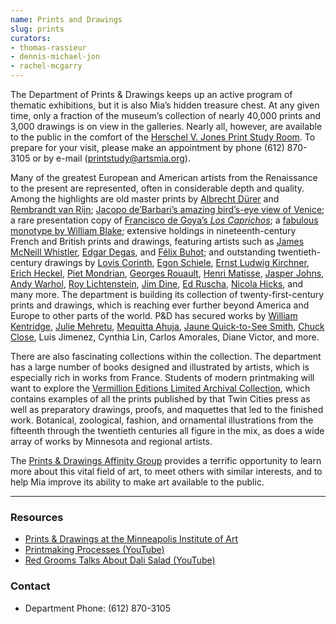 ```yaml
---
name: Prints and Drawings
slug: prints
curators:
- thomas-rassieur
- dennis-michael-jon
- rachel-mcgarry
---
```


The Department of Prints &amp; Drawings keeps up an active program of thematic exhibitions, but it is also Mia’s hidden treasure chest. At any given time, only a fraction of the museum’s collection of nearly 40,000 prints and 3,000 drawings is on view in the galleries. Nearly all, however, are available to the public in the comfort of the <a href="http://new.artsmia.org/visit/study-rooms/">Herschel V. Jones Print Study Room</a>. To prepare for your visit, please make an appointment by phone (612) 870-3105 or by e-mail (<a href="mailto:printstudy@artsmia.org">printstudy@artsmia.org</a>).

Many of the greatest European and American artists from the Renaissance to the present are represented, often in considerable depth and quality. Among the highlights are old master prints by [Albrecht Dürer](http://collections.artsmia.org/search/artist:%22Albrecht%20D%C3%BCrer%22) and [Rembrandt van Rijn](http://collections.artsmia.org/search/artist:%22Rembrandt%20Harmensz.%20van%20Rijn%22); [Jacopo de’Barbari’s amazing bird’s-eye view of Venice](http://collections.artsmia.org/art/111219); a rare presentation copy of [Francisco de Goya’s <em>Los Caprichos</em>](http://collections.artsmia.org/search/Caprichos%20artist:%22Francisco%20Jose%20de%20Goya%20y%20Lucientes%22); a [fabulous monotype by William Blake](http://collections.artsmia.org/art/8480); extensive holdings in nineteenth-century French and British prints and drawings, featuring artists such as [James McNeill Whistler](http://collections.artsmia.org/search/artist:%22James%20McNeill%20Whistler%22), [Edgar Degas](http://collections.artsmia.org/search/degas/filters/department:%22Prints%20and%20Drawings%22), and [Félix Buhot](http://collections.artsmia.org/search/artist:%22F%C3%A9lix%20Buhot%22); and outstanding twentieth-century drawings by [Lovis Corinth](http://collections.artsmia.org/search/artist:%22Lovis%20Corinth%22), [Egon Schiele](http://collections.artsmia.org/search/artist:%22Egon%20Schiele%22), [Ernst Ludwig Kirchner](http://collections.artsmia.org/search/artist:%22Ernst%20Ludwig%20Kirchner%22/filters/department:%22Prints%20and%20Drawings%22), [Erich Heckel](http://collections.artsmia.org/search/artist:%22Erich%20Heckel%22), [Piet Mondrian](http://collections.artsmia.org/search/artist:%22Piet%20Mondrian%22), [Georges Rouault](http://collections.artsmia.org/search/artist:%22Georges%20Rouault%22), [Henri Matisse](http://collections.artsmia.org/search/artist:%22Henri%20Matisse%22/filters/department:%22Prints%20and%20Drawings%22), [Jasper Johns](http://collections.artsmia.org/search/artist:%22Jasper%20Johns%22), [Andy Warhol](http://collections.artsmia.org/search/artist:%22Andy%20Warhol%22), [Roy Lichtenstein](http://collections.artsmia.org/search/artist:%22Roy%20Lichtenstein%22), [Jim Dine](http://collections.artsmia.org/search/artist:%22Jim%20Dine%22), [Ed Ruscha](http://collections.artsmia.org/search/artist:%22Edward%20Ruscha%22), [Nicola Hicks](http://collections.artsmia.org/search/artist:%22Nicola%20Hicks%22), and many more. The department is building its collection of twenty-first-century prints and drawings, which is reaching ever further beyond America and Europe to other parts of the world. P&amp;D has secured works by [William Kentridge](http://collections.artsmia.org/search/artist:%22William%20Kentridge%22), [Julie Mehretu](http://collections.artsmia.org/search/artist:%22julie%20mehretu%22), [Mequitta Ahuja](http://collections.artsmia.org/search/artist:%22Mequitta%20Ahuja%22), [Jaune Quick-to-See Smith](http://collections.artsmia.org/search/artist:%22Jaune%20Quick-to-See%20Smith%22), [Chuck Close](http://collections.artsmia.org/search/artist:%22Chuck%20Close%22), Luis Jimenez, Cynthia Lin, Carlos Amorales, Diane Victor, and more.

There are also fascinating collections within the collection. The department has a large number of books designed and illustrated by artists, which is especially rich in works from France. Students of modern printmaking will want to explore the [Vermillion Editions Limited Archival Collection](http://collections.artsmia.org/search/creditline:%22Vermillion%20Archival%20Collection%22/filters/department:%22Prints%20and%20Drawings%22), which contains examples of all the prints published by that Twin Cities press as well as preparatory drawings, proofs, and maquettes that led to the finished work. Botanical, zoological, fashion, and ornamental illustrations from the fifteenth through the twentieth centuries all figure in the mix, as does a wide array of works by Minnesota and regional artists.

The <a href="http://new.artsmia.org/join-and-invest/affinity-groups/">Prints &amp; Drawings Affinity Group</a> provides a terrific opportunity to learn more about this vital field of art, to meet others with similar interests, and to help Mia improve its ability to make art available to the public.

---

### Resources

* [Prints & Drawings at the Minneapolis Institute of Art](http://artsmia.org/prints-drawings/)
* [Printmaking Processes (YouTube)](http://www.youtube.com/playlist?list=PL60EF8C723EACBBB7&feature=plcp)
* [Red Grooms Talks About Dali Salad (YouTube)](http://www.youtube.com/watch?v=T3kkjpWhhgU)

### Contact
* Department Phone: (612) 870-3105
